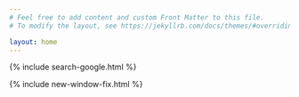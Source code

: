 ```yaml
---
# Feel free to add content and custom Front Matter to this file.
# To modify the layout, see https://jekyllrb.com/docs/themes/#overriding-theme-defaults

layout: home
---
```

{% include search-google.html %}

{% include new-window-fix.html %}
</body>
</html>